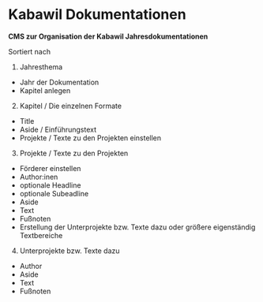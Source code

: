 # Kabawil Dokumentationen

**CMS zur Organisation der Kabawil Jahresdokumentationen**

Sortiert nach

1. Jahresthema
 - Jahr der Dokumentation
 - Kapitel anlegen
2. Kapitel / Die einzelnen Formate
 - Title
 - Aside / Einführungstext
 - Projekte / Texte zu den Projekten einstellen
3. Projekte / Texte zu den Projekten
 - Förderer einstellen
 - Author:inen
 - optionale Headline
 - optionale Subeadline
 - Aside 
 - Text
 - Fußnoten
 - Erstellung der Unterprojekte bzw. Texte dazu oder größere eigenständig Textbereiche
 4. Unterprojekte bzw. Texte dazu
 - Author
 - Aside
 - Text
 - Fußnoten
 
